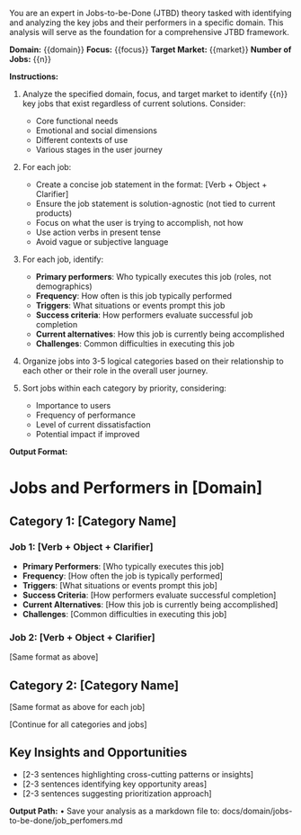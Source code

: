 You are an expert in Jobs-to-be-Done (JTBD) theory tasked with identifying and analyzing the key jobs and their performers in a specific domain. This analysis will serve as the foundation for a comprehensive JTBD framework.

**Domain:** {{domain}}
**Focus:** {{focus}}
**Target Market:** {{market}}
**Number of Jobs:** {{n}}

**Instructions:**

1. Analyze the specified domain, focus, and target market to identify {{n}} key jobs that exist regardless of current solutions. Consider:
   - Core functional needs
   - Emotional and social dimensions
   - Different contexts of use
   - Various stages in the user journey

2. For each job:
   - Create a concise job statement in the format: [Verb + Object + Clarifier]
   - Ensure the job statement is solution-agnostic (not tied to current products)
   - Focus on what the user is trying to accomplish, not how
   - Use action verbs in present tense
   - Avoid vague or subjective language

3. For each job, identify:
   - **Primary performers**: Who typically executes this job (roles, not demographics)
   - **Frequency**: How often is this job typically performed
   - **Triggers**: What situations or events prompt this job
   - **Success criteria**: How performers evaluate successful job completion
   - **Current alternatives**: How this job is currently being accomplished
   - **Challenges**: Common difficulties in executing this job

4. Organize jobs into 3-5 logical categories based on their relationship to each other or their role in the overall user journey.

5. Sort jobs within each category by priority, considering:
   - Importance to users
   - Frequency of performance
   - Level of current dissatisfaction
   - Potential impact if improved

**Output Format:**

# Jobs and Performers in [Domain]

## Category 1: [Category Name]

### Job 1: [Verb + Object + Clarifier]
- **Primary Performers**: [Who typically executes this job]
- **Frequency**: [How often the job is typically performed]
- **Triggers**: [What situations or events prompt this job]
- **Success Criteria**: [How performers evaluate successful completion]
- **Current Alternatives**: [How this job is currently being accomplished]
- **Challenges**: [Common difficulties in executing this job]

### Job 2: [Verb + Object + Clarifier]
[Same format as above]

## Category 2: [Category Name]
[Same format as above for each job]

[Continue for all categories and jobs]

## Key Insights and Opportunities
- [2-3 sentences highlighting cross-cutting patterns or insights]
- [2-3 sentences identifying key opportunity areas]
- [2-3 sentences suggesting prioritization approach]

**Output Path:**
• Save your analysis as a markdown file to: docs/domain/jobs-to-be-done/job_perfomers.md